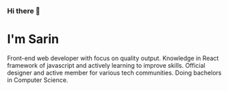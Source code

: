 ### Hi there 👋
# I'm Sarin

Front-end web developer with focus on quality output. Knowledge in React framework of javascript and actively learning to improve skills. Official designer and active member for various tech communities. Doing bachelors in Computer Science.
